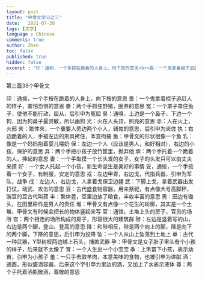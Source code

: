 ```yaml
---
layout: post
title: "甲骨文学习之三"
date:   2021-07-20
tags: [文学]
language : Chinese
comments: true
author: Zhen
toc: false
published: true
hidden: false
excerpt : "印：通抑，一个手按在跪着的人身上，向下按的意思<br>畏：一个鬼拿着棍子追赶人的样子，害怕恐惧的意思"
---
```

第三篇38个甲骨文

印：通抑，一个手按在跪着的人身上，向下按的意思
畏：一个鬼拿着棍子追赶人的样子，害怕恐惧的意思
豢：两个手抓住野猪，圈养的意思
冤：一个罩子罩住兔子，使他不能行动，屈从，后引申为冤屈
臭：通嗅，上边是一个鼻子，下边一个狗，因为狗鼻子最灵敏，所以画狗
光：火在人头顶，照亮的意思
赤：人在火上，火邢
夹：繁体夾，一个重要人旁边两个小人，辅佐的意思，后引申为夹住
执：右边跪着的人，手被左边的刑具拷住，本意拘捕
鱼：甲骨文的形状很像一个鱼
乳：像是一个妈妈抱着婴儿喂奶
保：左边一个人（应该是男人，和好相对），右边的小孩，保护的意思
弃：两个手把小孩子放竹筐里，抛弃他
承：两个手托着一个跪着的人，捧起的意思
妻：一个手取摸一个长头发的女子，女子的头发只可以由丈夫来摸
好：一个女人托起一个小孩，新生命诞生是美好的事情
妥，通绥，一个手按着一个女子，有制服，安定的意思
戎：左边甲胄，右边戈，代指兵器，引申为军队，战争
戍：左边人，右边戈，人拿着戈保卫边疆
武：下脚上戈，拿着武器出发打仗，动武、攻击的意思
豆：古代盛食物容器，用来祭祀，有点像大号高脚杯，豌豆的豆古代叫菽
丰：繁体豊，豆里边放了粮食，丰收丰富的意思
男：田边有锄头，在田里耕作是男人的责任
堆：甲骨文有点像一个花生的轮廓，其实是一个土堆，甲骨文有时候会把长的物体竖起来写
官：通馆，土堆上头的房子，官员的场所
宫：两个相连的场所构成的房子，形容很大的建筑群
陟：左边是竖着写的山，右边是两个脚，登山、登高的意思
降：和陟相反，陟是两个向上的脚，降是向下的两个脚，下降的意思，后引申为投降
坠：一个人从山上坠落到土地上
单：古代一种武器，Y型树杈两边绑上石头，捕兽武器
孕：甲骨文是女子肚子里头有个小孩的样子，后来就不太像了
育：一个人生出一个小宝宝
季：上禾苗下小孩，表示幼苗，引申为小孩子
羞：一只手去取羊肉，本意美味的食物，也被引申为进献
酒：通酉，形似盛酒容器，后来这个字引申为里边的酒，又加上了水表示液体
尊：两个手托着酒瓶敬酒，尊敬的意思






<!--stackedit_data:
eyJoaXN0b3J5IjpbNDkyMjQ3MDgyLDE1ODQwMzMxNzAsLTE5OD
kxMTYwODQsLTg3NjI2NTUyLC03MDMwODM3OTVdfQ==
-->